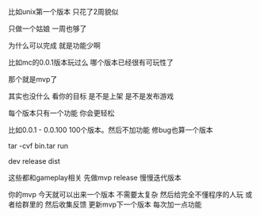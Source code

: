 

比如unix第一个版本 只花了2周貌似

只做一个姑娘 一周也够了

为什么可以完成 就是功能少啊

比如mc的0.0.1版本玩过么 哪个版本已经很有可玩性了

那个就是mvp了

其实也没什么 看你的目标 是不是上架 是不是发布游戏

每个版本只有一个功能 你会更轻松

比如0.0.1 - 0.0.100 100个版本。然后不加功能 修bug也算一个版本


tar -cvf bin.tar run

dev release dist

这些都和gameplay相关
先做mvp release
慢慢迭代版本


你的mvp 今天就可以出来一个版本
不需要太复杂
然后给完全不懂程序的人玩
或者给群里的
然后收集反馈 更新mvp下一个版本
每次加一点功能
